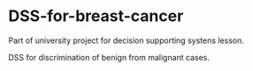 # DSS-for-breast-cancer

Part of university project for decision supporting systens lesson.

DSS for discrimination of benign from malignant cases.
